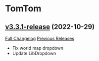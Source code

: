 # TomTom

## [v3.3.1-release](https://github.com/jnwhiteh/TomTom/tree/v3.3.1-release) (2022-10-29)
[Full Changelog](https://github.com/jnwhiteh/TomTom/compare/v3.3.0-release...v3.3.1-release) [Previous Releases](https://github.com/jnwhiteh/TomTom/releases)

- Fix world map dropdown  
- Update LibDropdown  
